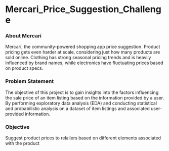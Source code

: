 # Mercari_Price_Suggestion_Challenge

### About Mercari
Mercari, the community-powered shopping app price suggestion. Product pricing gets even harder at scale, considering just how many products are sold online. Clothing has strong seasonal pricing trends and is heavily influenced by brand names, while electronics have fluctuating prices based on product specs.


### Problem Statement

The objective of this project is to gain insights into the factors influencing the sale price of an item listing based on the information provided by a user. By performing exploratory data analysis (EDA) and conducting statistical and probabilistic analysis on a dataset of item listings and associated user-provided information.

### Objective

Suggest product prices to relailers based on different elements associated with the product

